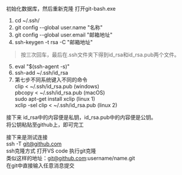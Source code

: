 初始化数据库，然后重新克隆
打开git-bash.exe
1. cd ~/.ssh/
2. git config --global user.name "名称"
3. git config --global user.email "邮箱地址"
4. ssh-keygen -t rsa -C "邮箱地址"

> 按三次回车，最后在.ssh文件夹下得到id_rsa和id_rsa.pub两个文件。


5. eval "$(ssh-agent -s)"  
6. ssh-add ~/.ssh/id_rsa  
7. 第七步不同系统键入不同的命令  
   clip < ~/.ssh/id_rsa.pub   (windows)  
   pbcopy < ~/.ssh/id_rsa.pub (macOS)  
   sudo apt-get install xclip  (linux 1)  
   xclip -sel clip < ~/.ssh/id_rsa.pub (linux 2)  


接下来 id_rsa中的内容便是私钥，id_rsa.pub中的内容便是公钥。  
将公钥粘贴至github上，即可完工  


接下来是测试连接  
ssh -T git@github.com  
ssh克隆方式 打开VS code 执行git克隆    
类似这样的地址：git@github.com:username/name.git    
在git中直接输入任意消息提交  